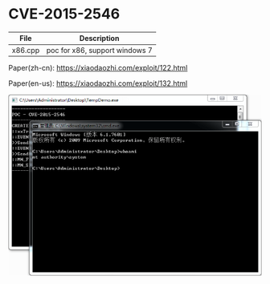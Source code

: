 # CVE-2015-2546

| File   | Description |
|--------|-------------|
|x86.cpp | poc for x86, support windows 7 |

Paper(zh-cn): https://xiaodaozhi.com/exploit/122.html

Paper(en-us): https://xiaodaozhi.com/exploit/132.html

![screenshot](./screenshot.png)


